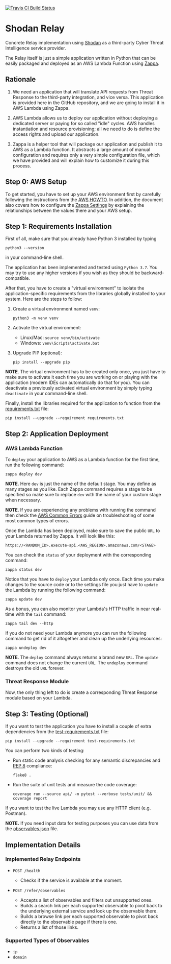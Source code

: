 [![Travis CI Build Status](https://travis-ci.com/CiscoSecurity/tr-05-serverless-shodan.svg?branch=develop)](https://github.com/CiscoSecurity/tr-05-serverless-shodan)

# Shodan Relay

Concrete Relay implementation using
[Shodan](https://www.shodan.io/)
as a third-party Cyber Threat Intelligence service provider.

The Relay itself is just a simple application written in Python that can be
easily packaged and deployed as an AWS Lambda Function using
[Zappa](https://github.com/Miserlou/Zappa).

## Rationale

1. We need an application that will translate API requests from Threat Response
to the third-party integration, and vice versa. This application is provided
here in the GitHub repository, and we are going to install it in AWS Lambda
using Zappa.

2. AWS Lambda allows us to deploy our application without deploying a dedicated
server or paying for so called "idle" cycles. AWS handles instantiation and
resource provisioning; all we need to do is define the access rights and upload
our application.

3. Zappa is a helper tool that will package our application and publish it to
AWS as a Lambda function. It abstracts a large amount of manual configuration
and requires only a very simple configuration file, which we have provided and
will explain how to customize it during this process.

## Step 0: AWS Setup

To get started, you have to set up your AWS environment first by carefully
following the instructions from the [AWS HOWTO](aws/HOWTO.md). In addition, the
document also covers how to configure the [Zappa Settings](zappa_settings.json)
by explaining the relationships between the values there and your AWS setup.

## Step 1: Requirements Installation

First of all, make sure that you already have Python 3 installed by typing
```
python3 --version
```
in your command-line shell.

The application has been implemented and tested using `Python 3.7`. You may try
to use any higher versions if you wish as they should be backward-compatible.

After that, you have to create a "virtual environment" to isolate the
application-specific requirements from the libraries globally installed to your
system. Here are the steps to follow:

1. Create a virtual environment named `venv`:

   `python3 -m venv venv`

2. Activate the virtual environment:
   - Linux/Mac: `source venv/bin/activate`
   - Windows: `venv\Scripts\activate.bat`

3. Upgrade PIP (optional):

   `pip install --upgrade pip`

**NOTE**. The virtual environment has to be created only once, you just have
to make sure to activate it each time you are working on or playing with the
application (modern IDEs can automatically do that for you). You can deactivate
a previously activated virtual environment by simply typing `deactivate` in
your command-line shell.

Finally, install the libraries required for the application to function from
the [requirements.txt](requirements.txt) file:

```
pip install --upgrade --requirement requirements.txt
```

## Step 2: Application Deployment

### AWS Lambda Function

To `deploy` your application to AWS as a Lambda function for the first time,
run the following command:
```
zappa deploy dev
```

**NOTE**. Here `dev` is just the name of the default stage. You may define as
many stages as you like. Each Zappa command requires a stage to be specified so
make sure to replace `dev` with the name of your custom stage when necessary.

**NOTE**. If you are experiencing any problems with running the command then
check the [AWS Common Errors](aws/CommonErrors.md) guide on troubleshooting
of some most common types of errors.

Once the Lambda has been deployed, make sure to save the public `URL` to your
Lambda returned by Zappa. It will look like this:
```
https://<RANDOM_ID>.execute-api.<AWS_REGION>.amazonaws.com/<STAGE>
```

You can check the `status` of your deployment with the corresponding command:
```
zappa status dev
```

Notice that you have to `deploy` your Lambda only once. Each time you make
changes to the source code or to the settings file you just have to `update`
the Lambda by running the following command:
```
zappa update dev
```

As a bonus, you can also monitor your Lambda's HTTP traffic in near real-time
with the `tail` command:
```
zappa tail dev --http
```

If you do not need your Lambda anymore you can run the following command to
get rid of it altogether and clean up the underlying resources:
```
zappa undeploy dev
```

**NOTE**. The `deploy` command always returns a brand new `URL`. The `update`
command does not change the current `URL`. The `undeploy` command destroys the
old `URL` forever.


### Threat Response Module

Now, the only thing left to do is create a corresponding
Threat Response module based on your Lambda.


## Step 3: Testing (Optional)

If you want to test the application you have to install a couple of extra
dependencies from the [test-requirements.txt](test-requirements.txt) file:
```
pip install --upgrade --requirement test-requirements.txt
```

You can perform two kinds of testing:

- Run static code analysis checking for any semantic discrepancies and
[PEP 8](https://www.python.org/dev/peps/pep-0008/) compliance:

  `flake8 .`

- Run the suite of unit tests and measure the code coverage:

  `coverage run --source api/ -m pytest --verbose tests/unit/ && coverage report`

If you want to test the live Lambda you may use any HTTP client (e.g. Postman).

**NOTE.** If you need input data for testing purposes you can use data from the
[observables.json](observables.json) file.

## Implementation Details

### Implemented Relay Endpoints

- `POST /health`
  - Checks if the service is available at the moment.

- `POST /refer/observables`
  - Accepts a list of observables and filters out unsupported ones.
  - Builds a search link per each supported observable to pivot back to the
  underlying external service and look up the observable there.
  - Builds a browse link per each supported observable to pivot back
  directly to the observable page if there is one.
  - Returns a list of those links.

### Supported Types of Observables

- `ip`
- `domain`
